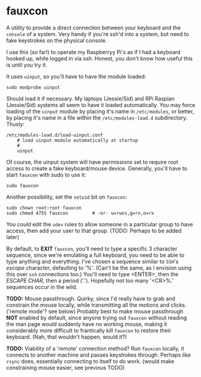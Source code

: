 fauxcon
=======

A utility to provide a direct connection between your keyboard and the `console` of a system.
Very handy if you're ssh'd into a system, but need to fake keystrokes on the physical console.

I use this (so far!) to operate my Raspberryy Pi's as if I had a keyboard hooked up, while logged
in via ssh.  Honest, you don't know how useful this is until you try it.

It uses `uinput`, so you'll have to have the module loaded:

    sudo modprobe uinput

Should load it if necessary.  My laptops (Jessie/Sid) and RPi Raspian (Jessie/Sid) systems all
seem to have it loaded automatically.  You may force loading of the `uinput` module by placing
it's name in `/etc/modules`, or better, by placing it's name in a file within the
`/etc/modules-load.d` subdirectory.  Thusly:

    /etc/modules-load.d/load-uinput.conf
        # load uinput module automatically at startup
        #
        uinput

Of course, the uinput system will have permissions set to require root access to create a fake
keyboard/mouse device.  Generally, you'll have to start `fauxcon` with sudo to use it:

    sudo fauxcon

Another possibility, set the `setuid` bit on `fauxcon`:

    sudo chown root:root fauxcon
    sudo chmod 4755 fauxcon         # -or- u=rwxs,g=rx,o=rx

You _could_ edit the `udev` rules to allow someone in a particular group to have access, then add
your user to that group.  (TODO: Perhaps to be added later)

By default, to __EXIT__ `fauxcon`, you'll need to type a specific 3 character sequence, since
we're emulating a full keyboard, you need to be able to type anything and everything.  I've chosen
a sequence similar to `SSH`'s _escape_ character, defaulting to '%'.  (Can't be the same, as
I envision using this over `ssh` connections too.)  You'll need to type \<ENTER\>, then the
_ESCAPE CHAR_, then a period ('.').  Hopefully not too many '\<CR\>%.' sequences occur in the
wild.

__TODO:__ Mouse passthrough. Quirky, since I'd really have to grab and constrain the mouse locally,
while transmitting all the motions and clicks. ('remote mode'? see below)  Probably best to make
mouse passthrough __NOT__ enabled by default, since anyone trying out `fauxcon` without reading
the man page would suddenly have no working mouse, making it considerably more difficult to
frantically kill `fauxcon` to restore their keyboard. (Nah, that wouldn't happen, would it?)

__TODO:__ Viability of a 'remote' connection method? Run `fauxcon` locally, it connects to another
machine and passes keystrokes through.  Perhaps like `rsync` does, essentially connecting to
itself to do work. (would make constraining mouse easier, see previous TODO)

